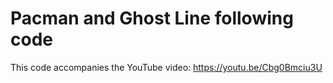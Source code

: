# Pacman and Ghost Line following code
This code accompanies the YouTube video: <https://youtu.be/Cbg0Bmciu3U>
